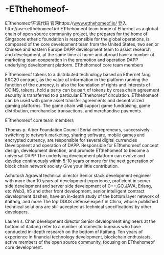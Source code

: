 # -ETthehomeof-
ETthehomeof开源代码
官网https://www.etthehomeof.io/
登入http://user.etthehomeof.io/
ETthehomeof team home of Ethernet as a global chain of open source community project, the prepares for the home of Singapore etheric foundation is responsible for the global operations, is composed of the core development team from the United States, two senior Chinese and eastern Europe DAPP development team to assist research and development, at the same time at home and abroad have a number of marketing team cooperation in the promotion and operation DAPP underlying development platform. ETthehomeof core team members

ETthehomeof tokens to a distributed technology based on Ethernet fang ERC20 contract, as the value of information in the platform running the function of the currency, is also the foundation of rights and interests of COINS, tokens, hold a party can be part of tokens by cross chain agreement security is transferred to a particular ETthehomeof circulation. ETthehomeof can be used with game asset transfer agreements and decentralized gaming platforms. The game chain will support game fundraising, game distribution, merchandise transactions, and merchandise payments.

ETthehomeof core team members

Thomas p. Alber
Foundation Council
Serial entrepreneurs, successively switching to network marketing, sharing software, mobile games and encrypted currency, are responsible for several digital currencies
Development and operation of DAPP. Responsible for ETthehomeof concept design, development direction, and promote ETthehomeof to become a universal DAPP
The underlying development platform can evolve and develop continuously within 5-10 years or more for the next generation of block chain network society
Give your little contribution.




Ashutosh Agrawal technical director
Senior stack development engineer with more than 10 years of development experience, proficient in server side development and server side development of C++,GO,JAVA, Erlang, etc
Web3, h5 and other front development, senior intelligent contract development dashen, have an in-depth study of the bottom layer network of itaifang, and more
The top DDOS defense expert in China, whose published technical solutions are still accepted as technical specifications by other developers.

Lauren s. Chan development director
Senior development engineers at the bottom of itaifang refer to a number of domestic bureaus who have conducted in-depth research on the bottom of itaifang.
Ten years of experience in financial technology development, blockchain enthusiasts, active members of the open source community, focusing on ETthehomeof core development.
